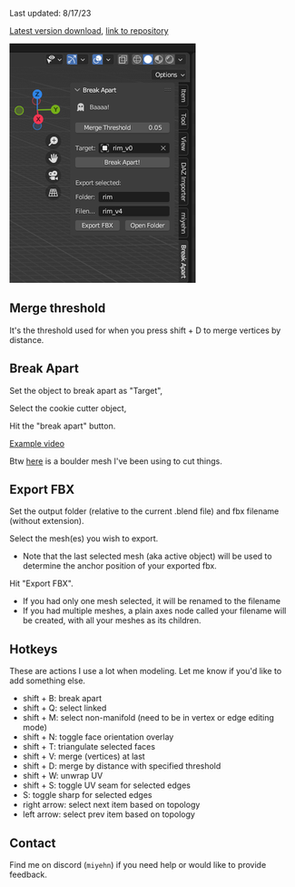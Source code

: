 Last updated: 8/17/23

[Latest version download](addons/break_apart.py), [link to repository](https://github.com/miyehn/break_apart)

![panel](media/panel.png)

## Merge threshold

It's the threshold used for when you press shift + D to merge vertices by distance.

## Break Apart

Set the object to break apart as "Target",

Select the cookie cutter object,

Hit the "break apart" button.

[Example video](media/break.mp4)

Btw [here](media/boulder_cutter.fbx) is a boulder mesh I've been using to cut things.

## Export FBX

Set the output folder (relative to the current .blend file) and fbx filename (without extension). 

Select the mesh(es) you wish to export.
 - Note that the last selected mesh (aka active object) will be used to determine the anchor position of your exported fbx.

Hit "Export FBX".
 - If you had only one mesh selected, it will be renamed to the filename
 - If you had multiple meshes, a plain axes node called your filename will be created, with all your meshes as its children.

## Hotkeys

These are actions I use a lot when modeling. Let me know if you'd like to add something else.

 - shift + B: break apart
 - shift + Q: select linked
 - shift + M: select non-manifold (need to be in vertex or edge editing mode)
 - shift + N: toggle face orientation overlay
 - shift + T: triangulate selected faces
 - shift + V: merge (vertices) at last
 - shift + D: merge by distance with specified threshold
 - shift + W: unwrap UV
 - shift + S: toggle UV seam for selected edges
 - S: toggle sharp for selected edges
 - right arrow: select next item based on topology
 - left arrow: select prev item based on topology

## Contact

Find me on discord (`miyehn`) if you need help or would like to provide feedback.
